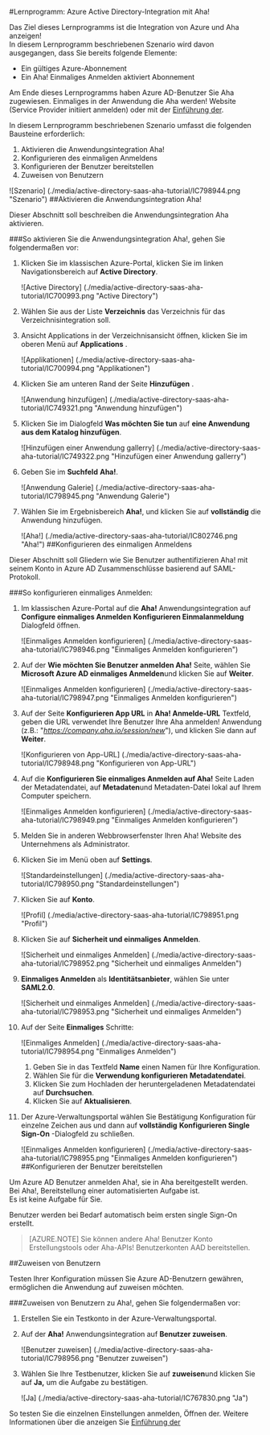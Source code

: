 <properties 
    pageTitle="Lernprogramm: Azure Active Directory-Integration mit Aha! | Microsoft Azure" 
    description="Lernen Sie Aha! Azure Active Directory einmaliges, automatisierte Bereitstellung und mehr!" 
    services="active-directory" 
    authors="jeevansd"  
    documentationCenter="na" 
    manager="femila"/>
<tags 
    ms.service="active-directory" 
    ms.devlang="na" 
    ms.topic="article" 
    ms.tgt_pltfrm="na" 
    ms.workload="identity" 
    ms.date="09/29/2016" 
    ms.author="jeedes" />

#<a name="tutorial-azure-active-directory-integration-with-aha"></a>Lernprogramm: Azure Active Directory-Integration mit Aha!

Das Ziel dieses Lernprogramms ist die Integration von Azure und Aha anzeigen!  
In diesem Lernprogramm beschriebenen Szenario wird davon ausgegangen, dass Sie bereits folgende Elemente:

-   Ein gültiges Azure-Abonnement
-   Ein Aha! Einmaliges Anmelden aktiviert Abonnement

Am Ende dieses Lernprogramms haben Azure AD-Benutzer Sie Aha zugewiesen. Einmaliges in der Anwendung die Aha werden! Website (Service Provider initiiert anmelden) oder mit der [Einführung der](active-directory-saas-access-panel-introduction.md).

In diesem Lernprogramm beschriebenen Szenario umfasst die folgenden Bausteine erforderlich:

1.  Aktivieren die Anwendungsintegration Aha!
2.  Konfigurieren des einmaligen Anmeldens
3.  Konfigurieren der Benutzer bereitstellen
4.  Zuweisen von Benutzern

![Szenario] (./media/active-directory-saas-aha-tutorial/IC798944.png "Szenario")
##<a name="enabling-the-application-integration-for-aha"></a>Aktivieren die Anwendungsintegration Aha!

Dieser Abschnitt soll beschreiben die Anwendungsintegration Aha aktivieren.

###<a name="to-enable-the-application-integration-for-aha-perform-the-following-steps"></a>So aktivieren Sie die Anwendungsintegration Aha!, gehen Sie folgendermaßen vor:

1.  Klicken Sie im klassischen Azure-Portal, klicken Sie im linken Navigationsbereich auf **Active Directory**.

    ![Active Directory] (./media/active-directory-saas-aha-tutorial/IC700993.png "Active Directory")

2.  Wählen Sie aus der Liste **Verzeichnis** das Verzeichnis für das Verzeichnisintegration soll.

3.  Ansicht Applications in der Verzeichnisansicht öffnen, klicken Sie im oberen Menü auf **Applications** .

    ![Applikationen] (./media/active-directory-saas-aha-tutorial/IC700994.png "Applikationen")

4.  Klicken Sie am unteren Rand der Seite **Hinzufügen** .

    ![Anwendung hinzufügen] (./media/active-directory-saas-aha-tutorial/IC749321.png "Anwendung hinzufügen")

5.  Klicken Sie im Dialogfeld **Was möchten Sie tun** auf **eine Anwendung aus dem Katalog hinzufügen**.

    ![Hinzufügen einer Anwendung gallerry] (./media/active-directory-saas-aha-tutorial/IC749322.png "Hinzufügen einer Anwendung gallerry")

6.  Geben Sie im **Suchfeld** **Aha!**.

    ![Anwendung Galerie] (./media/active-directory-saas-aha-tutorial/IC798945.png "Anwendung Galerie")

7.  Wählen Sie im Ergebnisbereich **Aha!**, und klicken Sie auf **vollständig** die Anwendung hinzufügen.

    ![Aha!] (./media/active-directory-saas-aha-tutorial/IC802746.png "Aha!")
##<a name="configuring-single-sign-on"></a>Konfigurieren des einmaligen Anmeldens

Dieser Abschnitt soll Gliedern wie Sie Benutzer authentifizieren Aha! mit seinem Konto in Azure AD Zusammenschlüsse basierend auf SAML-Protokoll.

###<a name="to-configure-single-sign-on-perform-the-following-steps"></a>So konfigurieren einmaliges Anmelden:

1.  Im klassischen Azure-Portal auf die **Aha!** Anwendungsintegration auf **Configure einmaliges Anmelden** **Konfigurieren Einmalanmeldung** Dialogfeld öffnen.

    ![Einmaliges Anmelden konfigurieren] (./media/active-directory-saas-aha-tutorial/IC798946.png "Einmaliges Anmelden konfigurieren")

2.  Auf der **Wie möchten Sie Benutzer anmelden Aha!** Seite, wählen Sie **Microsoft Azure AD einmaliges Anmelden**und klicken Sie auf **Weiter**.

    ![Einmaliges Anmelden konfigurieren] (./media/active-directory-saas-aha-tutorial/IC798947.png "Einmaliges Anmelden konfigurieren")

3.  Auf der Seite **Konfigurieren App URL** in **Aha! Anmelde-URL** Textfeld, geben die URL verwendet Ihre Benutzer Ihre Aha anmelden! Anwendung (z.B.: "*https://company.aha.io/session/new*"), und klicken Sie dann auf **Weiter**.

    ![Konfigurieren von App-URL] (./media/active-directory-saas-aha-tutorial/IC798948.png "Konfigurieren von App-URL")

4.  Auf die **Konfigurieren Sie einmaliges Anmelden auf Aha!** Seite Laden der Metadatendatei, auf **Metadaten**und Metadaten-Datei lokal auf Ihrem Computer speichern.

    ![Einmaliges Anmelden konfigurieren] (./media/active-directory-saas-aha-tutorial/IC798949.png "Einmaliges Anmelden konfigurieren")

5.  Melden Sie in anderen Webbrowserfenster Ihren Aha! Website des Unternehmens als Administrator.

6.  Klicken Sie im Menü oben auf **Settings**.

    ![Standardeinstellungen] (./media/active-directory-saas-aha-tutorial/IC798950.png "Standardeinstellungen")

7.  Klicken Sie auf **Konto**.

    ![Profil] (./media/active-directory-saas-aha-tutorial/IC798951.png "Profil")

8.  Klicken Sie auf **Sicherheit und einmaliges Anmelden**.

    ![Sicherheit und einmaliges Anmelden] (./media/active-directory-saas-aha-tutorial/IC798952.png "Sicherheit und einmaliges Anmelden")

9.  **Einmaliges Anmelden** als **Identitätsanbieter**, wählen Sie unter **SAML2.0**.

    ![Sicherheit und einmaliges Anmelden] (./media/active-directory-saas-aha-tutorial/IC798953.png "Sicherheit und einmaliges Anmelden")

10. Auf der Seite **Einmaliges** Schritte:

    ![Einmaliges Anmelden] (./media/active-directory-saas-aha-tutorial/IC798954.png "Einmaliges Anmelden")

    1.  Geben Sie in das Textfeld **Name** einen Namen für Ihre Konfiguration.
    2.  Wählen Sie für die **Verwendung konfigurieren** **Metadatendatei**.
    3.  Klicken Sie zum Hochladen der heruntergeladenen Metadatendatei auf **Durchsuchen**.
    4.  Klicken Sie auf **Aktualisieren**.

11. Der Azure-Verwaltungsportal wählen Sie Bestätigung Konfiguration für einzelne Zeichen aus und dann auf **vollständig** **Konfigurieren Single Sign-On** -Dialogfeld zu schließen.

    ![Einmaliges Anmelden konfigurieren] (./media/active-directory-saas-aha-tutorial/IC798955.png "Einmaliges Anmelden konfigurieren")
##<a name="configuring-user-provisioning"></a>Konfigurieren der Benutzer bereitstellen

Um Azure AD Benutzer anmelden Aha!, sie in Aha bereitgestellt werden.  
Bei Aha!, Bereitstellung einer automatisierten Aufgabe ist.  
Es ist keine Aufgabe für Sie.
  
Benutzer werden bei Bedarf automatisch beim ersten single Sign-On erstellt.

>[AZURE.NOTE] Sie können andere Aha! Benutzer Konto Erstellungstools oder Aha-APIs! Benutzerkonten AAD bereitstellen.

##<a name="assigning-users"></a>Zuweisen von Benutzern

Testen Ihrer Konfiguration müssen Sie Azure AD-Benutzern gewähren, ermöglichen die Anwendung auf zuweisen möchten.

###<a name="to-assign-users-to-aha-perform-the-following-steps"></a>Zuweisen von Benutzern zu Aha!, gehen Sie folgendermaßen vor:

1.  Erstellen Sie ein Testkonto in der Azure-Verwaltungsportal.

2.  Auf der **Aha!** Anwendungsintegration auf **Benutzer zuweisen**.

    ![Benutzer zuweisen] (./media/active-directory-saas-aha-tutorial/IC798956.png "Benutzer zuweisen")

3.  Wählen Sie Ihre Testbenutzer, klicken Sie auf **zuweisen**und klicken Sie auf **Ja,** um die Aufgabe zu bestätigen.

    ![Ja] (./media/active-directory-saas-aha-tutorial/IC767830.png "Ja")

So testen Sie die einzelnen Einstellungen anmelden, Öffnen der. Weitere Informationen über die anzeigen Sie [Einführung der](active-directory-saas-access-panel-introduction.md)
